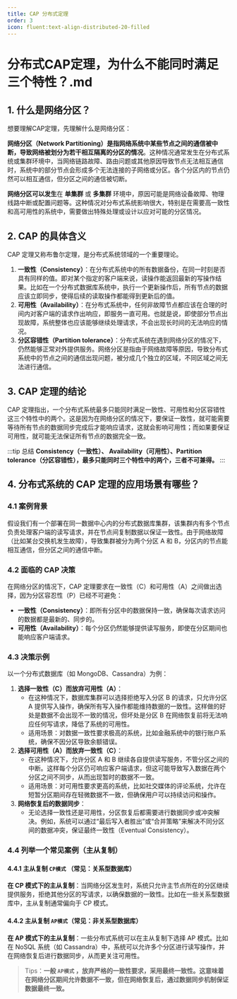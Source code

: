 ```yaml
---
title: CAP 分布式定理
order: 3
icon: fluent:text-align-distributed-20-filled
---
```


# 分布式CAP定理，为什么不能同时满足三个特性？.md

## 1. 什么是网络分区？

想要理解CAP定理，先理解什么是网络分区：

**网络分区（Network Partitioning）是指网络系统中某些节点之间的通信被中断，导致网络被划分为若干相互隔离的分区的情况**。这种情况通常发生在分布式系统或集群环境中，当网络链路故障、路由问题或其他原因导致节点无法相互通信时，系统中的部分节点会形成多个无法连接的子网络或分区。各个分区内的节点仍然可以相互通信，但分区之间的通信被切断。

**网络分区可以发生**在 **单集群** 或 **多集群** 环境中，原因可能是网络设备故障、物理线路中断或配置问题等。这种情况对分布式系统影响很大，特别是在需要高一致性和高可用性的系统中，需要做出特殊处理或设计以应对可能的分区情况。



## 2. CAP 的具体含义

CAP 定理又称布鲁尔定理，是分布式系统领域的一个重要理论。

1. **一致性（Consistency）**：在分布式系统中的所有数据备份，在同一时刻是否具有同样的值。即对某个指定的客户端来说，读操作能返回最新的写操作结果。比如在一个分布式数据库系统中，执行一个更新操作后，所有节点的数据应该立即同步，使得后续的读取操作都能得到更新后的值。
2. **可用性（Availability）**：在分布式系统中，任何非故障节点都应该在合理的时间内对客户端的请求作出响应，即服务一直可用。也就是说，即使部分节点出现故障，系统整体也应该能够继续处理请求，不会出现长时间的无法响应的情况。
3. **分区容错性（Partition tolerance）**：分布式系统在遇到网络分区的情况下，仍然能够正常对外提供服务。网络分区是指由于网络故障等原因，导致分布式系统中的节点之间的通信出现问题，被分成几个独立的区域，不同区域之间无法进行通信。

## 3. CAP 定理的结论

CAP 定理指出，一个分布式系统最多只能同时满足一致性、可用性和分区容错性这三个特性中的两个。这是因为在网络分区的情况下，要保证一致性，就可能需要等待所有节点的数据同步完成后才能响应请求，这就会影响可用性；而如果要保证可用性，就可能无法保证所有节点的数据完全一致。

:::tip 总结
**Consistency（一致性）、 Availability（可用性）、Partition tolerance（分区容错性），最多只能同时三个特性中的两个，三者不可兼得。**
:::



## 4. 分布式系统的 CAP 定理的应用场景有哪些？

### 4.1 案例背景

假设我们有一个部署在同一数据中心内的分布式数据库集群，该集群内有多个节点负责处理客户端的读写请求，并在节点间复制数据以保证一致性。由于网络故障（比如某台交换机发生故障），导致集群被分为两个分区 A 和 B，分区内的节点能相互通信，但分区之间的通信中断。

### 4.2 面临的 CAP 决策

在网络分区的情况下，CAP 定理要求在一致性（C）和可用性（A）之间做出选择，因为分区容忍性（P）已经不可避免：

- **一致性（Consistency）**：即所有分区中的数据保持一致，确保每次请求访问的数据都是最新的、同步的。
- **可用性（Availability）**：每个分区仍然能够提供读写服务，即使在分区期间也能响应客户端请求。

### 4.3 决策示例

以一个分布式数据库（如 MongoDB、Cassandra）为例：

1. **选择一致性（C）而放弃可用性（A）**：
   - 在这种情况下，数据库集群可以选择拒绝写入分区 B 的请求，只允许分区 A 提供写入操作，确保所有写入操作都能维持数据的一致性。这样做的好处是数据不会出现不一致的情况，但坏处是分区 B 在网络恢复前将无法响应任何写请求，降低了系统的可用性。
   - 适用场景：对数据一致性要求极高的系统，比如金融系统中的银行账户系统，确保不因分区导致余额错误。
2. **选择可用性（A）而放弃一致性（C）**：
   - 在这种情况下，允许分区 A 和 B 继续各自提供读写服务，不管分区之间的中断。这样每个分区仍可响应客户端请求，但这可能导致写入数据在两个分区之间不同步，从而出现暂时的数据不一致。
   - 适用场景：对可用性要求更高的系统，比如社交媒体的评论系统，允许在短暂分区期间存在轻微数据不一致，但确保用户可以持续访问和操作。
3. **网络恢复后的数据同步**：
   - 无论选择一致性还是可用性，分区恢复后都需要进行数据同步或冲突解决。例如，系统可以通过“最后写入者胜出”或“合并策略”来解决不同分区间的数据冲突，保证最终一致性（Eventual Consistency）。

### 4.4 列举一个常见案例（主从复制）

#### 4.4.1 主从复制 `CP模式` （常见：关系型数据库）

**在 CP 模式下的主从复制**：当网络分区发生时，系统只允许主节点所在的分区继续提供服务，拒绝其他分区的写请求，以确保数据的一致性。比如在一些关系型数据库中，主从复制通常偏向于 CP 模式。

#### 4.4.2 主从复制 `AP模式`（常见：非关系型数据库）

**在 AP 模式下的主从复制**：一些分布式系统可以在主从复制下选择 AP 模式。比如在 NoSQL 系统（如 Cassandra）中，系统可以允许多个分区进行读写操作，并在网络恢复后进行数据同步，从而更关注可用性。

> Tips：**一般 `AP模式` ，放弃严格的一致性要求，采用最终一致性。这意味着在网络分区期间允许数据不一致，但在网络恢复后，通过数据同步机制保证数据最终一致。**
